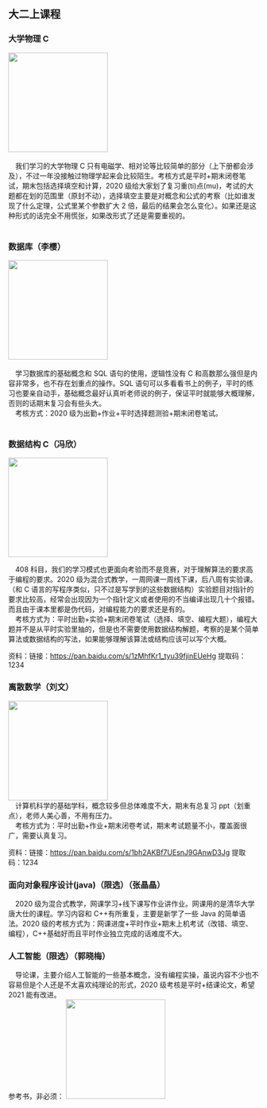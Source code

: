 ## 大二上课程

### 大学物理 C

<img src='https://node2d-public.hep.com.cn/o_1d0rvoci71d061sk14ha1r1ud338.jpg' width=200px><br><br>
&emsp;我们学习的大学物理 C 只有电磁学、相对论等比较简单的部分（上下册都会涉及），不过一年没接触过物理学起来会比较陌生。考核方式是平时+期末闭卷笔试，期末包括选择填空和计算，2020 级给大家划了复习重(ti)点(mu)，考试的大题都在划的范围里（原封不动），选择填空主要是对概念和公式的考察（比如谁发现了什么定理，公式里某个参数扩大 2 倍，最后的结果会怎么变化）。如果还是这种形式的话完全不用慌张，如果改形式了还是需要重视的。<br><br>

### 数据库（李樱）

<img src='https://img11.360buyimg.com/n1/jfs/t2848/53/1917572737/329250/b5cd6d3b/574facbbN4a35cfd6.jpg' width=200px><br><br>
&emsp;学习数据库的基础概念和 SQL 语句的使用，逻辑性没有 C 和高数那么强但是内容非常多，也不存在划重点的操作。SQL 语句可以多看看书上的例子，平时的练习也要亲自动手，基础概念最好认真听老师说的例子，保证平时就能够大概理解，否则的话期末复习会有些头大。<br>
&emsp;考核方式：2020 级为出勤+作业+平时选择题测验+期末闭卷笔试。<br><br>

### 数据结构 C（冯欣）

<img src='https://ts1.cn.mm.bing.net/th/id/R-C.fe66a5e1c9c69a79a48fe4283e3a8091?rik=IWUDr5KY%2fwjXfA&riu=http%3a%2f%2fwww.tup.tsinghua.edu.cn%2fupload%2fbigbookimg%2f002368-07.jpg&ehk=lDYvfYpAz0VkLDyzxydwGOCKAwbmcOXyYeXD%2bI34VmA%3d&risl=&pid=ImgRaw&r=0' width=200px><br>

&emsp;408 科目，我们的学习模式也更面向考验而不是竞赛，对于理解算法的要求高于编程的要求。2020 级为混合式教学，一周网课一周线下课，后八周有实验课。（和 C 语言的写程序类似，只不过是写学到的这些数据结构）实验题目对指针的要求比较高，经常会出现因为一个指针定义或者使用的不当编译出现几十个报错。而且由于课本里都是伪代码，对编程能力的要求还是有的。<br>
&emsp;考核方式为：平时出勤+实验+期末闭卷笔试（选择、填空、编程大题），编程大题并不是从平时实验里抽的，但是也不需要使用数据结构解题，考察的是某个简单算法或数据结构的写法，如果能够理解该算法或结构应该可以写个大概。<br>

资料：链接：https://pan.baidu.com/s/1zMhfKr1_tyu39fjinEUeHg 提取码：1234<br>

### 离散数学（刘文）

<img src='https://img10.360buyimg.com/n1/g13/M00/07/02/rBEhUlIUUNIIAAAAAAd_ZGn-8fAAACR0wA9TtIAB398410.jpg' width=200px><br>
&emsp;计算机科学的基础学科，概念较多但总体难度不大，期末有总复习 ppt（划重点），老师人美心善，不用有压力。<br>
&emsp;考核方式为：平时出勤+作业+期末闭卷考试，期末考试题量不小，覆盖面很广，需要认真复习。<br>

资料：链接：https://pan.baidu.com/s/1bh2AKBf7UEsnJ9GAnwD3Jg 提取码：1234

### 面向对象程序设计(java)（限选）（张晶晶）

&emsp;2020 级为混合式教学，网课学习+线下课写作业讲作业。网课用的是清华大学唐大仕的课程。学习内容和 C++有所重复，主要是新学了一些 Java 的简单语法。2020 级的考核方式为：网课进度+平时作业+期末上机考试（改错、填空、编程），C++基础好而且平时作业独立完成的话难度不大。

### 人工智能（限选）（郭晓梅）

&emsp;导论课，主要介绍人工智能的一些基本概念，没有编程实操，虽说内容不少也不容易但是个人还是不太喜欢纯理论的形式，2020 级考核是平时+结课论文，希望 2021 能有改进。<br>
参考书，非必须：
<img src='http://www.tup.tsinghua.edu.cn/upload/bigbookimg/066951-01.jpg' width=200px><br>
